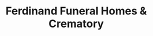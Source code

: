 ---
title: "Ferdinand Funeral Homes & Crematory"
url: /miami/ferdinand-funeral-homes-and-crematory/
shop: funeral directors
---